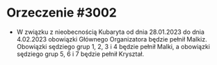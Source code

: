 # Orzeczenie #3002

- W związku z nieobecnością Kubaryta od dnia 28.01.2023 do dnia 4.02.2023 obowiązki Głównego Organizatora będzie pełnił Malkiz. Obowiązki sędziego grup 1, 2, 3 i 4 będzie pełnił Malki, a obowiązki sędziego grup 5, 6 i 7 będzie pełnił Kryształ.
